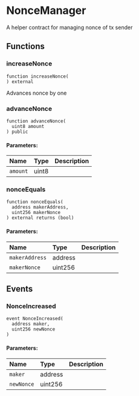 # NonceManager

A helper contract for managing nonce of tx sender

## Functions

### increaseNonce

```text
function increaseNonce(
) external
```

Advances nonce by one

### advanceNonce

```text
function advanceNonce(
  uint8 amount
) public
```

#### Parameters:

| Name | Type | Description |
| :--- | :--- | :--- |
| `amount` | uint8 |  |

### nonceEquals

```text
function nonceEquals(
  address makerAddress,
  uint256 makerNonce
) external returns (bool)
```

#### Parameters:

| Name | Type | Description |
| :--- | :--- | :--- |
| `makerAddress` | address |  |
| `makerNonce` | uint256 |  |

## Events

### NonceIncreased

```text
event NonceIncreased(
  address maker,
  uint256 newNonce
)
```

#### Parameters:

| Name | Type | Description |
| :--- | :--- | :--- |
| `maker` | address |  |
| `newNonce` | uint256 |  |

